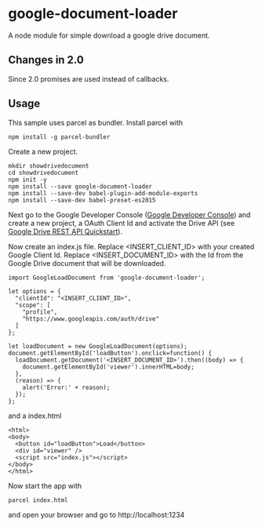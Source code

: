 # google-document-loader
A node module for simple download a google drive document.

## Changes in 2.0
Since 2.0 promises are used instead of callbacks.

## Usage

This sample uses parcel as bundler. Install parcel with
```
npm install -g parcel-bundler
```


Create a new project.

```
mkdir showdrivedocument
cd showdrivedocument
npm init -y
npm install --save google-document-loader
npm install --save-dev babel-plugin-add-module-exports
npm install --save-dev babel-preset-es2015
```

Next go to the Google Developer Console ([Google Developer Console](https://console.developers.google.com))
and create a new project, a OAuth Client Id and activate the Drive API
(see [Google Drive REST API Quickstart](https://developers.google.com/drive/v3/web/quickstart/js)).

Now create an index.js file. Replace <INSERT_CLIENT_ID> with your created
Google Client Id. Replace <INSERT_DOCUMENT_ID> with the Id from the Google
Drive document that will be downloaded.

```
import GoogleLoadDocument from 'google-document-loader';

let options = {
  "clientId": "<INSERT_CLIENT_ID>",
  "scope": [
    "profile",
    "https://www.googleapis.com/auth/drive"
  ]
};

let loadDocument = new GoogleLoadDocument(options);
document.getElementById('loadButton').onclick=function() {
  loadDocument.getDocument('<INSERT_DOCUMENT_ID>').then((body) => {
    document.getElementById('viewer').innerHTML=body;
  },
  (reason) => {
    alert('Error:' + reason);
  });
};
```

and a index.html

```
<html>
<body>
  <button id="loadButton">Load</button>
  <div id="viewer" />
  <script src="index.js"></script>
</body>
</html>
```

Now start the app with

```
parcel index.html
```

and open your browser and go to http://localhost:1234
